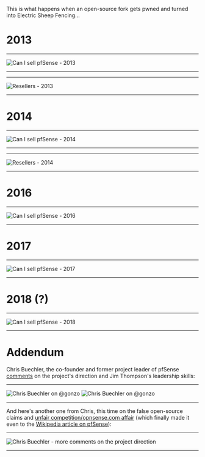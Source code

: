 This is what happens when an open-source fork gets pwned and turned into Electric Sheep Fencing...

# 2013

***
![Can I sell pfSense - 2013](https://github.com/doktornotor/pfsense-closedsource/blob/master/history/Can_I_sell_pfSense_2013.png)
***

***
![Resellers - 2013](https://github.com/doktornotor/pfsense-closedsource/blob/master/history/Reseller_subscription_2013.png)
***

# 2014

***
![Can I sell pfSense - 2014](https://github.com/doktornotor/pfsense-closedsource/blob/master/history/Can_I_sell_pfSense_2014.png)
***

***
![Resellers - 2014](https://github.com/doktornotor/pfsense-closedsource/blob/master/history/Resellers_2014.png)
***


# 2016

***
![Can I sell pfSense - 2016](https://github.com/doktornotor/pfsense-closedsource/blob/master/history/Can_I_sell_pfSense_2016.png)
***

# 2017

***
![Can I sell pfSense - 2017](https://github.com/doktornotor/pfsense-closedsource/blob/master/history/Can_I_sell_pfSense_2017_popup.jpg)
***

# 2018 (?)

***
![Can I sell pfSense - 2018](https://github.com/doktornotor/pfsense-closedsource/blob/master/history/Can_I_sell_pfSense_2018.jpg)
***

# Addendum

Chris Buechler, the co-founder and former project leader of pfSense [comments](https://news.ycombinator.com/item?id=13615424) on the project's direction and Jim Thompson's leadership skills:

***
![Chris Buechler on @gonzo](https://github.com/doktornotor/pfsense-closedsource/blob/master/history/chris_buechler_on_gonzo_01.png)
![Chris Buechler on @gonzo](https://github.com/doktornotor/pfsense-closedsource/blob/master/history/chris_buechler_on_gonzo_02.png)
***

And here's another one from Chris, this time on the false open-source claims and [unfair competition/opnsense.com affair](https://github.com/doktornotor/pfsense-closedsource/tree/master/opnsense) (which finally made it even to the [Wikipedia article on pfSense](https://en.wikipedia.org/wiki/PfSense)):

***
![Chris Buechler - more comments on the project direction](https://github.com/doktornotor/pfsense-closedsource/blob/master/history/chris_buechler_on_wipo_and_fbsd_opensource_firewalls.png)
***
